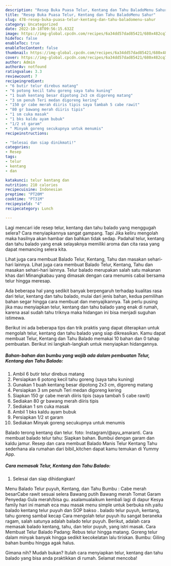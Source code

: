 ```yaml
---
description: "Resep Buka Puasa Telur, Kentang dan Tahu BaladoMenu Sahur"
title: "Resep Buka Puasa Telur, Kentang dan Tahu BaladoMenu Sahur"
slug: 478-resep-buka-puasa-telur-kentang-dan-tahu-baladomenu-sahur
category: Uncategorized
date: 2022-10-18T09:56:15.632Z
image: https://img-global.cpcdn.com/recipes/6a34dd57dad85421/680x482cq70/telur-kentang-dan-tahu-balado-foto-resep-utama.jpg
hideToc: false
enableToc: true
enableTocContent: false
thumbnail: https://img-global.cpcdn.com/recipes/6a34dd57dad85421/680x482cq70/telur-kentang-dan-tahu-balado-foto-resep-utama.jpg
cover: https://img-global.cpcdn.com/recipes/6a34dd57dad85421/680x482cq70/telur-kentang-dan-tahu-balado-foto-resep-utama.jpg
author: Admin
authorAv: notfound
ratingvalue: 3.3
reviewcount: 7
recipeingredient:
- "6 butir telur direbus matang"
- "6 potong kecil tahu goreng saya tahu kuning"
- "1 buah kentang besar dipotong 2x3 cm digoreng matang"
- "3 sm penuh Teri medan digoreng kering"
- "150 gr cabe merah diiris tipis saya tambah 5 cabe rawit"
- "80 gr bawang merah diiris tipis"
- "1 sm cuka masak"
- "1 bks kaldu ayam bubuk"
- "1/2 st garam"
- " Minyak goreng secukupnya untuk menumis"
recipeinstructions:

- "Selesai dan siap dinikmati!"
categories:
- Resep
tags:
- telur
- kentang
- dan

katakunci: telur kentang dan 
nutrition: 210 calories
recipecuisine: Indonesian
preptime: "PT20M"
cooktime: "PT31M"
recipeyield: "4"
recipecategory: Lunch

---
```



Lagi mencari ide resep telur, kentang dan tahu balado yang menggugah selera? Cara menyiapkannya sangat gampang. Tapi Jika keliru mengolah maka hasilnya akan hambar dan bahkan tidak sedap. Padahal telur, kentang dan tahu balado yang enak selayaknya memiliki aroma dan cita rasa yang dapat memancing selera kita.


Lihat juga cara membuat Balado Telur, Kentang, Tahu dan masakan sehari-hari lainnya. Lihat juga cara membuat Balado Telur, Kentang, Tahu dan masakan sehari-hari lainnya. Telur balado merupakan salah satu makanan khas dari Minangkabau yang dimasak dengan cara menumis cabai bersama telur hingga meresap.

Ada beberapa hal yang sedikit banyak berpengaruh terhadap kualitas rasa dari telur, kentang dan tahu balado, mulai dari jenis bahan, kedua pemilihan bahan segar hingga cara membuat dan menyajikannya. Tak perlu pusing jika mau menyiapkan telur, kentang dan tahu balado yang enak di rumah, karena asal sudah tahu triknya maka hidangan ini bisa menjadi suguhan istimewa.


Berikut ini ada beberapa tips dan trik praktis yang dapat diterapkan untuk mengolah telur, kentang dan tahu balado yang siap dikreasikan. Kamu dapat membuat Telur, Kentang dan Tahu Balado memakai 10 bahan dan 0 tahap pembuatan. Berikut ini langkah-langkah untuk menyiapkan hidangannya.

<!--inarticleads1-->

##### Bahan-bahan dan bumbu yang wajib ada dalam pembuatan Telur, Kentang dan Tahu Balado:

1. Ambil 6 butir telur direbus matang
1. Persiapkan 6 potong kecil tahu goreng (saya tahu kuning)
1. Gunakan 1 buah kentang besar dipotong 2x3 cm, digoreng matang
1. Persiapkan 3 sm penuh Teri medan digoreng kering
1. Siapkan 150 gr cabe merah diiris tipis (saya tambah 5 cabe rawit)
1. Sediakan 80 gr bawang merah diiris tipis
1. Sediakan 1 sm cuka masak
1. Ambil 1 bks kaldu ayam bubuk
1. Persiapkan 1/2 st garam
1. Sediakan  Minyak goreng secukupnya untuk menumis


Balado terong kentang dan telur. foto: Instagram/@ayu_amaranti. Cara membuat balado telur tahu: Siapkan bahan. Bumbui dengan garam dan kaldu jamur. Resep dan cara membuat Balado Manis Telur Kentang Tahu sederhana ala rumahan dari bibil_kitchen dapat kamu temukan di Yummy App. 

<!--inarticleads2-->

##### Cara memasak Telur, Kentang dan Tahu Balado:


1. Selesai dan siap dihidangkan!

Menu Balado Telur puyuh, Kentang, dan Tahu Bumbu : Cabe merah besarCabe rawit sesuai selera Bawang putih Bawang merah Tomat Garam Penyedap Gula merah/bisa gu. asalamualaikum kembali lagi di dapur Kesya family hari ini mamah eca mau masak menu simple untuk berbuka nih.yaitu balado kentang telur puyuh dan SOP bakso . balado telur puyuh, kentang, tahu goreng sambal kecap Cara mengolah telur puyuh itu sangat beraneka ragam, salah satunya adalah balado telur puyuh. Berikut, adalah cara memasak balado kentang, tahu, dan telor puyuh, yang istri masak. Cara Membuat Telur Balado Padang: Rebus telur hingga matang. Goreng telur dalam minyak banyak hingga sedikit kecokelatan lalu tiriskan. Bumbu: Giling bahan bumbu hingga agak halus. 

Gimana nih? Mudah bukan? Itulah cara menyiapkan telur, kentang dan tahu balado yang bisa anda praktikkan di rumah. Selamat mencoba!

